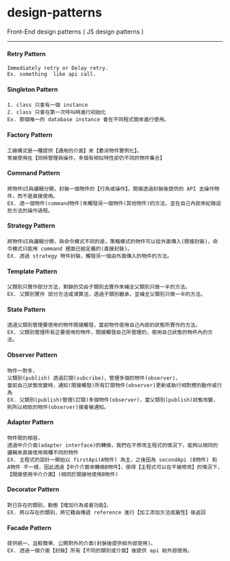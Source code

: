 # design-patterns
Front-End design patterns ( JS design patterns )

---
####  Retry Pattern
    Immediately retry or Delay retry.
    Ex. something  like api call.

####  Singleton Pattern
    1. class 只會有一個 instance
    2. class 只會在第一次呼叫時進行初始化
    Ex. 那個唯一的 database instance 會在不同程式間來進行使用。

####  Factory Pattern
    工廠模式是一種提供【通用的介面】來【委派物件實例化】。
    常被使用在【同時管理與操作，多個有相似特性卻仍不同的物件集合】

####  Command Pattern
    將物件UI與邏輯分開，封裝一個物件的【行為或操作】，間接透過封裝後提供的 API 去操作物件，而不是直接使用。
    EX. 透一個物件(command物件)來觸發另一個物件(其他物件)的方法，並在自己內部來紀錄這些方法的操作過程。

####  Strategy Pattern
    將物件UI與邏輯分開，與命令模式不同的是，策略模式的物件可以從外面傳入(間接封裝)，命令模式只能用 command 裡面已經定義的(直接封裝)。
    EX. 透過 strategy 物件封裝，觸發另一個由外面傳入的物件的方法。

####  Template Pattern
    父類別只實作部分方法，剩餘的交由子類別去實作來補全父類別只做一半的方法。
    EX. 父類別實作 部分方法或演算法，透過子類別繼承，並補全父類別只做一半的方法。

####  State Pattern
    透過父類別管理要使用的物件間接觸發，當前物件使用自己內部的狀態所實作的方法。
    EX. 父類別管理所有正要使用的物件，間接觸發自己所管理的，使用自己狀態的物件內的方法。

####  Observer Pattern
    物件一對多，
    父類別(publish) 透過訂閱(subcribe)，管理多個的物件(observer)，
    當前自己狀態改變時，通知(間接觸發)所有訂閱物件(observer)更新或執行相對應的動作或行為
    EX. 父類別(publish)管理(訂閱)多個物件(observer)，當父類別(publish)狀態改變，則所以相依的物件(observer)接會被通知。

####  Adapter Pattern
    物件間的相容，
    透過中介介面(adapter interface)的轉換，我們在不修改主程式的情況下，能夠以相同的邏輯來直接使用兩種不同的物件
    EX. 主程式的設計一開始以 firstApi(A物件) 為主，之後因為 secondApi (B物件) 和 A物件 不一樣，因此透過【中介介面來轉換B物件】，使得【主程式可以在不被修改】的情況下，【間接使用中介介面】(相同於間接地使用B物件)

####  Decorator Pattern
    對已存在的類別，動態【增加行為或者功能】。
    EX. 將以存在的類別，將它藉由傳遞 reference 進行【加工添加方法或屬性】後返回

####  Facade Pattern
    提供統一、且較簡單、公開對外的介面(封裝後提供給外部使用)。
    EX. 透過一個介面【封裝】所有【不同的類別或介面】後提供 api 給外部使用。
